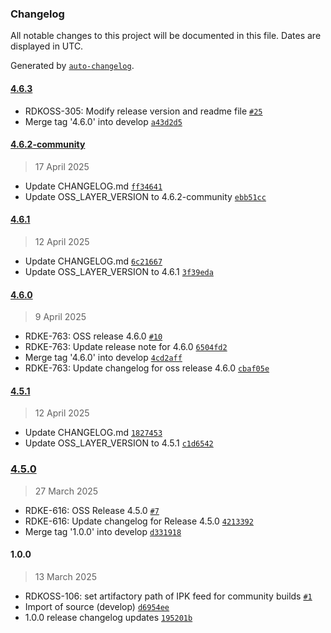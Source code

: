 ### Changelog

All notable changes to this project will be documented in this file. Dates are displayed in UTC.

Generated by [`auto-changelog`](https://github.com/CookPete/auto-changelog).

#### [4.6.3](https://github.com/rdkcentral/meta-oss-reference-release/compare/4.6.2-community...4.6.3)

- RDKOSS-305: Modify release version and readme file [`#25`](https://github.com/rdkcentral/meta-oss-reference-release/pull/25)
- Merge tag '4.6.0' into develop [`a43d2d5`](https://github.com/rdkcentral/meta-oss-reference-release/commit/a43d2d566b0fd4167395206005efecda588238b8)

#### [4.6.2-community](https://github.com/rdkcentral/meta-oss-reference-release/compare/4.6.1...4.6.2-community)

> 17 April 2025

- Update CHANGELOG.md [`ff34641`](https://github.com/rdkcentral/meta-oss-reference-release/commit/ff3464108ec6da6b651d1b68098227b53966a28c)
- Update OSS_LAYER_VERSION to 4.6.2-community [`ebb51cc`](https://github.com/rdkcentral/meta-oss-reference-release/commit/ebb51cc88a2e5b4781baea85b5a257556c902900)

#### [4.6.1](https://github.com/rdkcentral/meta-oss-reference-release/compare/4.6.0...4.6.1)

> 12 April 2025

- Update CHANGELOG.md [`6c21667`](https://github.com/rdkcentral/meta-oss-reference-release/commit/6c21667114f77599008d1de297b2576d6aae6c1d)
- Update OSS_LAYER_VERSION to 4.6.1 [`3f39eda`](https://github.com/rdkcentral/meta-oss-reference-release/commit/3f39eda5a8e0b3ece0d02bbe7ed9c2146934e0ef)

#### [4.6.0](https://github.com/rdkcentral/meta-oss-reference-release/compare/4.5.1...4.6.0)

> 9 April 2025

- RDKE-763:  OSS release 4.6.0 [`#10`](https://github.com/rdkcentral/meta-oss-reference-release/pull/10)
- RDKE-763: Update release note for 4.6.0 [`6504fd2`](https://github.com/rdkcentral/meta-oss-reference-release/commit/6504fd2f070b7155f77a88fb37ade6ff3b338140)
- Merge tag '4.6.0' into develop [`4cd2aff`](https://github.com/rdkcentral/meta-oss-reference-release/commit/4cd2aff9e087bc0e216ad908eaa2778574955905)
- RDKE-763: Update changelog for oss release 4.6.0 [`cbaf05e`](https://github.com/rdkcentral/meta-oss-reference-release/commit/cbaf05e1384cbb5816fc2bf8c37cc420cfc2f4d5)

#### [4.5.1](https://github.com/rdkcentral/meta-oss-reference-release/compare/4.5.0...4.5.1)

> 12 April 2025

- Update CHANGELOG.md [`1827453`](https://github.com/rdkcentral/meta-oss-reference-release/commit/18274539c337b739f2179ac7dc4c5e2ce0c4aecf)
- Update OSS_LAYER_VERSION to 4.5.1 [`c1d6542`](https://github.com/rdkcentral/meta-oss-reference-release/commit/c1d6542d23e47bab1586211f473bf0d334ced1b7)

### [4.5.0](https://github.com/rdkcentral/meta-oss-reference-release/compare/1.0.0...4.5.0)

> 27 March 2025

- RDKE-616: OSS Release 4.5.0 [`#7`](https://github.com/rdkcentral/meta-oss-reference-release/pull/7)
- RDKE-616: Update changelog for Release 4.5.0 [`4213392`](https://github.com/rdkcentral/meta-oss-reference-release/commit/42133925a5b547919b274a09f39b018ad9aeb8bb)
- Merge tag '1.0.0' into develop [`d331918`](https://github.com/rdkcentral/meta-oss-reference-release/commit/d331918798e73e3320de0e9109af4fcd673bafbe)

#### 1.0.0

> 13 March 2025

- RDKOSS-106: set artifactory path of IPK feed for community builds  [`#1`](https://github.com/rdkcentral/meta-oss-reference-release/pull/1)
- Import of source (develop) [`d6954ee`](https://github.com/rdkcentral/meta-oss-reference-release/commit/d6954ee9eeb9c711e76ff6932d6cdb0e28ba1111)
- 1.0.0 release changelog updates [`195201b`](https://github.com/rdkcentral/meta-oss-reference-release/commit/195201bc14ff1b40248f91c306e1e59c2671e3d7)
